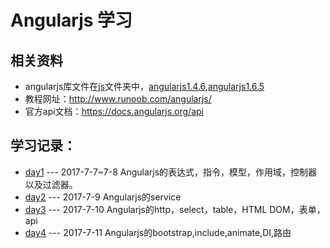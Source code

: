 # Angularjs 学习
## 相关资料

 - angularjs库文件在[js](./master/js)文件夹中，[angularjs1.4.6](./master/js/angular146),[angularjs1.6.5](./master/js/angular165)
 - 教程网址：http://www.runoob.com/angularjs/
 - 官方api文档：https://docs.angularjs.org/api


## 学习记录：
 - [day1](./master/day1/) --- 2017-7-7~7-8 Angularjs的表达式，指令，模型，作用域，控制器以及过滤器。
 - [day2](./master/day2/) --- 2017-7-9 Angularjs的service
 - [day3](./master/day3/) --- 2017-7-10 Angularjs的http，select，table，HTML DOM，表单，api
 - [day4](,/master/day4/) --- 2017-7-11 Angularjs的bootstrap,include,animate,DI,路由
